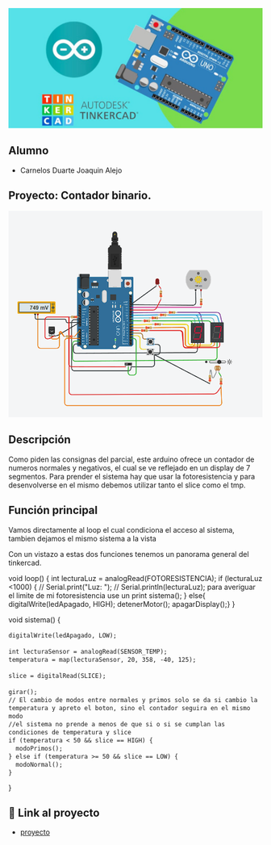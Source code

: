 
![Tinkercad](./img/ArduinoTinkercad.jpg)


## Alumno
- Carnelos Duarte Joaquin Alejo


## Proyecto: Contador binario.
![Tinkercad](./img/arduino-parcial-parte-3.png)


## Descripción
Como piden las consignas del parcial, este arduino ofrece un contador de numeros normales y negativos, el cual se ve reflejado en un display de 7 segmentos.
Para prender el sistema hay que usar la fotoresistencia y para desenvolverse en el mismo debemos utilizar tanto el slice como el tmp.

## Función principal
  Vamos directamente al loop el cual condiciona el acceso al sistema, tambien dejamos el mismo sistema a la vista

  Con un vistazo a estas dos funciones tenemos un panorama general del tinkercad.

  void loop() {
    int lecturaLuz = analogRead(FOTORESISTENCIA);
    if (lecturaLuz <1000) {
    // Serial.print("Luz: ");
    // Serial.println(lecturaLuz); para averiguar el limite de mi fotoresistencia use un print
      sistema();
    }
    else{
      digitalWrite(ledApagado, HIGH);
      detenerMotor();
      apagarDisplay();}
  }

  void sistema() {
    
    digitalWrite(ledApagado, LOW);
    
    int lecturaSensor = analogRead(SENSOR_TEMP);
    temperatura = map(lecturaSensor, 20, 358, -40, 125);
    
    slice = digitalRead(SLICE);

    girar();
    // El cambio de modos entre normales y primos solo se da si cambio la temperatura y apreto el boton, sino el contador seguira en el mismo modo
    //el sistema no prende a menos de que si o si se cumplan las condiciones de temperatura y slice
    if (temperatura < 50 && slice == HIGH) {
      modoPrimos();
    } else if (temperatura >= 50 && slice == LOW) {
      modoNormal();  
    }

  }

## :robot: Link al proyecto
- [proyecto](https://www.tinkercad.com/things/5JUe8FItEnv?sharecode=h_IaQiOU2XKbmI-hTpRlZ57o_pB4XmzIa56Sm0CUqRg)
